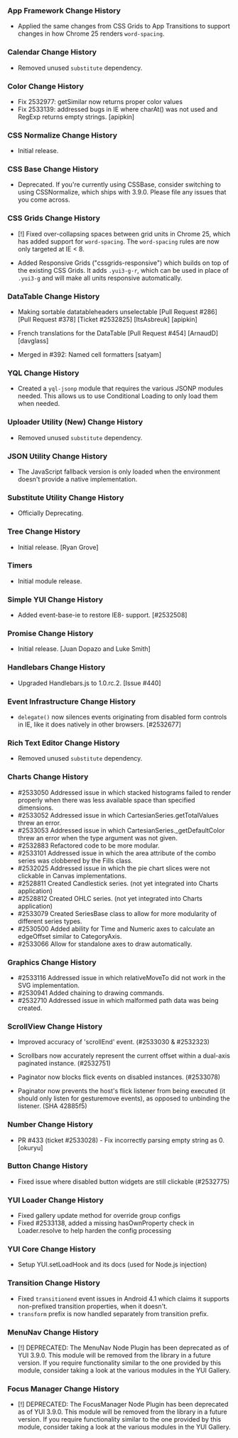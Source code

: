 ### App Framework Change History
* Applied the same changes from CSS Grids to App Transitions to support changes in how Chrome 25 renders `word-spacing`.

### Calendar Change History

* Removed unused `substitute` dependency.

### Color Change History

* Fix 2532977: getSimilar now returns proper color values
* Fix 2533139: addressed bugs in IE where charAt() was not used and RegExp returns empty strings. [apipkin]

### CSS Normalize Change History

* Initial release.

### CSS Base Change History

* Deprecated. If you're currently using CSSBase, consider switching to using CSSNormalize, which ships with 3.9.0. Please file any issues that you come across.

### CSS Grids Change History

* [!] Fixed over-collapsing spaces between grid units in Chrome 25, which has
  added support for `word-spacing`. The `word-spacing` rules are now only
  targeted at IE < 8.

* Added Responsive Grids ("cssgrids-responsive") which builds on top of the
  existing CSS Grids. It adds `.yui3-g-r`, which can be used in place of
  `.yui3-g` and will make all units responsive automatically.

### DataTable Change History

* Making sortable datatableheaders unselectable [Pull Request #286]
  [Pull Request #378] [Ticket #2532825] [ItsAsbreuk] [apipkin]

* French translations for the DataTable [Pull Request #454] [ArnaudD] [davglass]

* Merged in #392: Named cell formatters [satyam] 

### YQL Change History

* Created a `yql-jsonp` module that requires the various JSONP modules needed. This allows us to use Conditional Loading
to only load them when needed.

### Uploader Utility (New) Change History

* Removed unused `substitute` dependency.

### JSON Utility Change History

* The JavaScript fallback version is only loaded when the environment doesn't
  provide a native implementation.

### Substitute Utility Change History

* Officially Deprecating.

### Tree Change History

* Initial release. [Ryan Grove]

### Timers

* Initial module release.

### Simple YUI Change History

* Added event-base-ie to restore IE8- support. [#2532508]

### Promise Change History

* Initial release. [Juan Dopazo and Luke Smith]

### Handlebars Change History

* Upgraded Handlebars.js to 1.0.rc.2. [Issue #440]

### Event Infrastructure Change History

* `delegate()` now silences events originating from disabled form controls in
  IE, like it does natively in other browsers. [#2532677]

### Rich Text Editor Change History

* Removed unused `substitute` dependency.

### Charts Change History

  * #2533050 Addressed issue in which stacked histograms failed to render properly when there was less available space than specified dimensions.
  * #2533052 Addressed issue in which CartesianSeries.getTotalValues threw an error.
  * #2533053 Addressed issue in which CartesianSeries._getDefaultColor threw an error when the type argument was not given.
  * #2532883 Refactored code to be more modular.
  * #2533101 Addressed issue in which the area attribute of the combo series was clobbered by the Fills class.
  * #2532025 Addressed issue in which the pie chart slices were not clickable in Canvas implementations.
  * #2528811 Created Candlestick series. (not yet integrated into Charts application)
  * #2528812 Created OHLC series. (not yet integrated into Charts application)
  * #2533079 Created SeriesBase class to allow for more modularity of different series types.
  * #2530500 Added ability for Time and Numeric axes to calculate an edgeOffset similar to CategoryAxis.
  * #2533066 Allow for standalone axes to draw automatically.

### Graphics Change History

   * #2533116 Addressed issue in which relativeMoveTo did not work in the SVG implementation.
   * #2530941 Added chaining to drawing commands.
   * #2532710 Addressed issue in which malformed path data was being created.

### ScrollView Change History

  * Improved accuracy of 'scrollEnd' event. (#2533030 & #2532323)

  * Scrollbars now accurately represent the current offset within a dual-axis paginated instance. (#2532751)

  * Paginator now blocks flick events on disabled instances. (#2533078)

  * Paginator now prevents the host's flick listener from being executed (it should only listen for gesturemove events), as opposed to unbinding the listener. (SHA 42885f5)

### Number Change History
   * PR #433 (ticket #2533028) - Fix incorrectly parsing empty string as 0. [okuryu]

### Button Change History
   * Fixed issue where disabled button widgets are still clickable (#2532775)

### YUI Loader Change History
   * Fixed gallery update method for override group configs
   * Fixed #2533138, added a missing hasOwnProperty check in Loader.resolve to help harden the config processing

### YUI Core Change History
   * Setup YUI.setLoadHook and its docs (used for Node.js injection)

### Transition Change History
   * Fixed `transitionend` event issues in Android 4.1 which claims it supports non-prefixed transition properties, when it doesn't.
   * `transform` prefix is now handled separately from transition prefix.

### MenuNav Change History
   * [!] DEPRECATED: The MenuNav Node Plugin has been deprecated as of YUI 3.9.0. This module will be removed from the library in a future version. If you require functionality similar to the one provided by this module, consider taking a look at the various modules in the YUI Gallery.

### Focus Manager Change History
   * [!] DEPRECATED: The FocusManager Node Plugin has been deprecated as of YUI 3.9.0. This module will be removed from the library in a future version. If you require functionality similar to the one provided by this module, consider taking a look at the various modules in the YUI Gallery.


